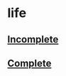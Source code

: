 life
====

## [Incomplete](https://github.com/sarenji/life/issues)


## [Complete](https://github.com/sarenji/life/issues)
